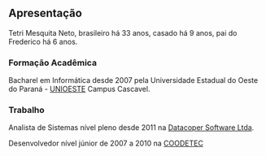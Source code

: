 ## Apresentação

Tetri Mesquita Neto, brasileiro há 33 anos, casado há 9 anos, pai do Frederico há 6 anos.

### Formação Acadêmica

Bacharel em Informática desde 2007 pela Universidade Estadual do Oeste do Paraná - [UNIOESTE](https://unioeste.br/?ref=tetri.github.io) Campus Cascavel.

### Trabalho

Analista de Sistemas nível pleno desde 2011 na [Datacoper Software Ltda](https://www.datacoper.com.br?ref=tetri.github.io).

Desenvolvedor nível júnior de 2007 a 2010 na [COODETEC](http://www.coodetec.com.br/?ref=tetri.github.io)